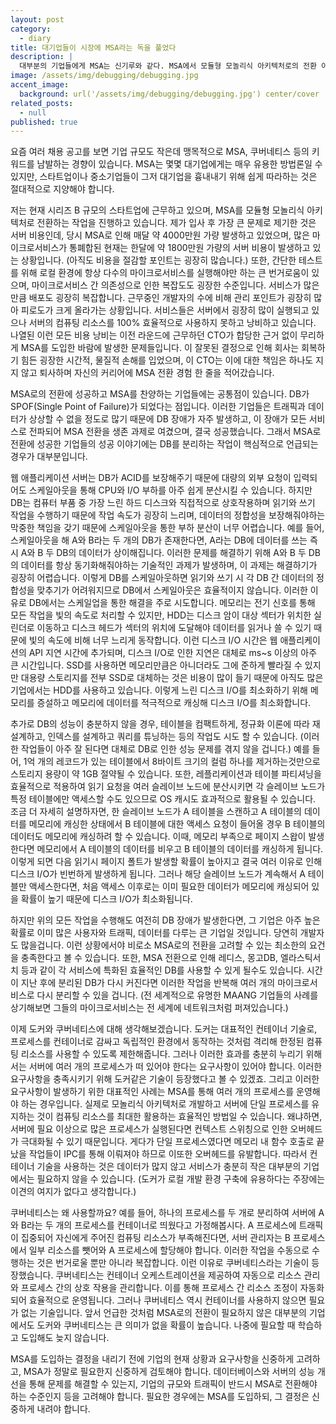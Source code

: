 ```yaml
---
layout: post
category:
  - diary
title: 대기업들이 시장에 MSA라는 독을 풀었다
description: |
  대부분의 기업들에게 MSA는 신기루와 같다. MSA에서 모듈형 모놀리식 아키텍처로의 전환 이유.
image: /assets/img/debugging/debugging.jpg
accent_image:
  background: url('/assets/img/debugging/debugging.jpg') center/cover
related_posts:
  - null
published: true
---
```


요즘 여러 채용 공고를 보면 기업 규모도 작은데 맹목적으로 MSA, 쿠버네티스 등의 키워드를 남발하는 경향이 있습니다. 
MSA는 몇몇 대기업에게는 매우 유용한 방법론일 수 있지만, 스타트업이나 중소기업들이 그저 대기업을 흉내내기 위해 쉽게 따라하는 것은 절대적으로 지양해야 합니다.

저는 현재 시리즈 B 규모의 스타트업에 근무하고 있으며, MSA를 모듈형 모놀리식 아키텍처로 전환하는 작업을 진행하고 있습니다. 
제가 입사 후 가장 큰 문제로 제기한 것은 서버 비용인데, 당시 MSA로 인해 매달 약 4000만원 가량 발생하고 있었으며, 많은 마이크로서비스가 통폐합된 현재는 한달에 약 1800만원 가량의 서버 비용이 발생하고 있는 상황입니다. (아직도 비용을 절감할 포인트는 굉장히 많습니다.)
또한, 간단한 테스트를 위해 로컬 환경에 항상 다수의 마이크로서비스를 실행해야만 하는 큰 번거로움이 있으며, 마이크로서비스 간 의존성으로 인한 복잡도도 굉장한 수준입니다. 서비스가 많은 만큼 배포도 굉장히 복잡합니다. 
근무중인 개발자의 수에 비해 관리 포인트가 굉장히 많아 피로도가 크게 올라가는 상황입니다.
서비스들은 서버에서 굉장히 많이 실행되고 있으나 서버의 컴퓨팅 리소스를 100% 효율적으로 사용하지 못하고 낭비하고 있습니다.
나열된 이런 모든 비용 낭비는 이전 라운드에 근무하던 CTO가 합당한 근거 없이 무리하게 MSA를 도입한 바람에 발생한 문제들입니다.
이 잘못된 결정으로 인해 회사는 회복하기 힘든 굉장한 시간적, 물질적 손해를 입었으며, 이 CTO는 이에 대한 책임은 하나도 지지 않고 퇴사하며 자신의 커리어에 MSA 전환 경험 한 줄을 적어갔습니다.

MSA로의 전환에 성공하고 MSA를 찬양하는 기업들에는 공통점이 있습니다. 
DB가 SPOF(Single Point of Failure)가 되었다는 점입니다. 
이러한 기업들은 트래픽과 데이터가 상상할 수 없을 정도로 많기 때문에 DB 장애가 자주 발생하고, 이 장애가 모든 서비스로 전파되어 MSA 전환을 생존 과제로 여겼으며, 결국 성공했습니다. 
그래서 MSA로 전환에 성공한 기업들의 성공 이야기에는 DB를 분리하는 작업이 핵심적으로 언급되는 경우가 대부분입니다.

웹 애플리케이션 서버는 DB가 ACID를 보장해주기 때문에 대량의 외부 요청이 입력되어도 스케일아웃을 통해 CPU와 I/O 부하를 아주 쉽게 분산시킬 수 있습니다.
하지만 DB는 컴퓨터 부품 중 가장 느린 하드 디스크와 직접적으로 상호작용하며 읽기와 쓰기 작업을 수행하기 때문에 작업 속도가 굉장히 느리며, 데이터의 정합성을 보장해줘야하는 막중한 책임을 갖기 때문에 스케일아웃을 통한 부하 분산이 너무 어렵습니다. 
예를 들어, 스케일아웃을 해 A와 B라는 두 개의 DB가 존재한다면, A라는 DB에 데이터를 쓰는 즉시 A와 B 두 DB의 데이터가 상이해집니다. 
이러한 문제를 해결하기 위해 A와 B 두 DB의 데이터를 항상 동기화해줘야하는 기술적인 과제가 발생하며, 이 과제는 해결하기가 굉장히 어렵습니다. 
이렇게 DB를 스케일아웃하면 읽기와 쓰기 시 각 DB 간 데이터의 정합성을 맞추기가 어려워지므로 DB에서 스케일아웃은 효율적이지 않습니다.
이러한 이유로 DB에서는 스케일업을 통한 해결을 주로 시도합니다. 
메모리는 전기 신호를 통해 모든 작업을 빛의 속도로 처리할 수 있지만, HDD는 디스크 암이 대상 섹터가 위치한 실린더로 이동하고 디스크 헤드가 섹터의 위치에 도달해야 데이터를 읽거나 쓸 수 있기 때문에 빛의 속도에 비해 너무 느리게 동작합니다. 
이런 디스크 I/O 시간은 웹 애플리케이션의 API 지연 시간에 추가되며, 디스크 I/O로 인한 지연은 대체로 ms~s 이상의 아주 큰 시간입니다. 
SSD를 사용하면 메모리만큼은 아니더라도 그에 준하게 빨라질 수 있지만 대용량 스토리지를 전부 SSD로 대체하는 것은 비용이 많이 들기 때문에 아직도 많은 기업에서는 HDD를 사용하고 있습니다. 
이렇게 느린 디스크 I/O를 최소화하기 위해 메모리를 증설하고 메모리에 데이터를 적극적으로 캐싱해 디스크 I/O를 최소화합니다.

추가로 DB의 성능이 충분하지 않을 경우, 테이블을 컴팩트하게, 정규화 이론에 따라 재설계하고, 인덱스를 설계하고 쿼리를 튜닝하는 등의 작업도 시도 할 수 있습니다. (이러한 작업들이 아주 잘 된다면 대체로 DB로 인한 성능 문제를 겪지 않을 겁니다.) 
예를 들어, 1억 개의 레코드가 있는 테이블에서 8바이트 크기의 컬럼 하나를 제거하는것만으로 스토리지 용량이 약 1GB 절약될 수 있습니다. 
또한, 레플리케이션과 테이블 파티셔닝을 효율적으로 적용하여 읽기 요청을 여러 슬레이브 노드에 분산시키면 각 슬레이브 노드가 특정 테이블에만 액세스할 수도 있으므로 OS 캐시도 효과적으로 활용될 수 있습니다. 
조금 더 자세히 설명하자면, 한 슬레이브 노드가 A 테이블을 스캔하고 A 테이블의 데이터를 메모리에 캐싱한 상태에서 B 테이블에 대한 액세스 요청이 들어올 경우 B 테이블의 데이터도 메모리에 캐싱하려 할 수 있습니다. 
이때, 메모리 부족으로 페이지 스왑이 발생한다면 메모리에서 A 테이블의 데이터를 비우고 B 테이블의 데이터를 캐싱하게 됩니다. 
이렇게 되면 다음 읽기시 페이지 폴트가 발생할 확률이 높아지고 결국 여러 이유로 인해 디스크 I/O가 빈번하게 발생하게 됩니다. 
그러나 해당 슬레이브 노드가 계속해서 A 테이블만 액세스한다면, 처음 액세스 이후로는 이미 필요한 데이터가 메모리에 캐싱되어 있을 확률이 높기 때문에 디스크 I/O가 최소화됩니다.

하지만 위의 모든 작업을 수행해도 여전히 DB 장애가 발생한다면, 그 기업은 아주 높은 확률로 이미 많은 사용자와 트래픽, 데이터를 다루는 큰 기업일 것입니다. 당연히 개발자도 많을겁니다. 
이런 상황에서야 비로소 MSA로의 전환을 고려할 수 있는 최소한의 요건을 충족한다고 볼 수 있습니다. 
또한, MSA 전환으로 인해 레디스, 몽고DB, 엘라스틱서치 등과 같이 각 서비스에 특화된 효율적인 DB를 사용할 수 있게 될수도 있습니다. 
시간이 지난 후에 분리된 DB가 다시 커진다면 이러한 작업을 반복해 여러 개의 마이크로서비스로 다시 분리할 수 있을 겁니다. 
(전 세계적으로 유명한 MAANG 기업들의 사례를 상기해보면 그들의 마이크로서비스는 전 세계에 네트워크처럼 퍼져있습니다.)

이제 도커와 쿠버네티스에 대해 생각해보겠습니다. 
도커는 대표적인 컨테이너 기술로, 프로세스를 컨테이너로 감싸고 독립적인 환경에서 동작하는 것처럼 격리해 한정된 컴퓨팅 리소스를 사용할 수 있도록 제한해줍니다. 
그러나 이러한 효과를 충분히 누리기 위해서는 서버에 여러 개의 프로세스가 떠 있어야 한다는 요구사항이 있어야 합니다. 이러한 요구사항을 충족시키기 위해 도커같은 기술이 등장했다고 볼 수 있겠죠. 
그리고 이러한 요구사항이 발생하기 위한 대표적인 사례는 MSA를 통해 여러 개의 프로세스를 운영해야 하는 경우입니다. 
실제로 모놀리식 아키텍처로 개발하고 서버에 단일 프로세스를 유지하는 것이 컴퓨팅 리소스를 최대한 활용하는 효율적인 방법일 수 있습니다. 
왜냐하면, 서버에 필요 이상으로 많은 프로세스가 실행된다면 컨텍스트 스위칭으로 인한 오버헤드가 극대화될 수 있기 때문입니다. 
게다가 단일 프로세스였다면 메모리 내 함수 호출로 끝났을 작업들이 IPC를 통해 이뤄져야 하므로 이또한 오버헤드를 유발합니다. 
따라서 컨테이너 기술을 사용하는 것은 데이터가 많지 않고 서비스가 충분히 작은 대부분의 기업에서는 필요하지 않을 수 있습니다. 
(도커가 로컬 개발 환경 구축에 유용하다는 주장에는 이견의 여지가 없다고 생각합니다.)

쿠버네티스는 왜 사용할까요? 
예를 들어, 하나의 프로세스를 두 개로 분리하여 서버에 A와 B라는 두 개의 프로세스를 컨테이너로 띄웠다고 가정해봅시다. 
A 프로세스에 트래픽이 집중되어 자신에게 주어진 컴퓨팅 리소스가 부족해진다면, 서버 관리자는 B 프로세스에서 일부 리소스를 뺏어와 A 프로세스에 할당해야 합니다. 
이러한 작업을 수동으로 수행하는 것은 번거로울 뿐만 아니라 복잡합니다. 
이런 이유로 쿠버네티스라는 기술이 등장했습니다. 
쿠버네티스는 컨테이너 오케스트레이션을 제공하여 자동으로 리소스 관리와 프로세스 간의 상호 작용을 관리합니다. 
이를 통해 프로세스 간 리소스 조정이 자동화되어 효율적으로 운영됩니다. 
그러나 쿠버네티스 역시 컨테이너를 사용하지 않으면 필요가 없는 기술입니다. 
앞서 언급한 것처럼 MSA로의 전환이 필요하지 않은 대부분의 기업에서도 도커와 쿠버네티스는 큰 의미가 없을 확률이 높습니다. 
나중에 필요할 때 학습하고 도입해도 늦지 않습니다.

MSA를 도입하는 결정을 내리기 전에 기업의 현재 상황과 요구사항을 신중하게 고려하고, MSA가 정말로 필요한지 신중하게 검토해야 합니다. 
데이터베이스와 서버의 성능 개선을 통해 문제를 해결할 수 있는지, 기업의 규모와 트래픽이 반드시 MSA로 전환해야 하는 수준인지 등을 고려해야 합니다. 
필요한 경우에는 MSA를 도입하되, 그 결정은 신중하게 내려야 합니다.
